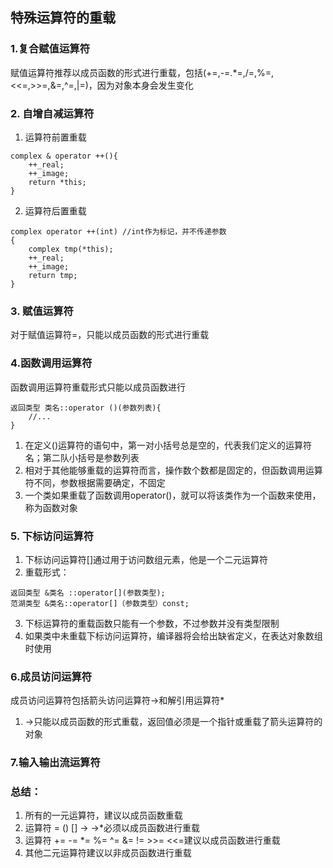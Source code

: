 ## 特殊运算符的重载

### 1.复合赋值运算符
赋值运算符推荐以成员函数的形式进行重载，包括(+=,-=.*=,/=,%=,<<=,>>=,&=,^=,|=)，因为对象本身会发生变化

### 2. 自增自减运算符
1. 运算符前置重载
```
complex & operator ++(){
    ++_real;
    ++_image;
    return *this;
}
```

2. 运算符后置重载
```
complex operator ++(int) //int作为标记，并不传递参数
{
    complex tmp(*this);
    ++_real;
    ++_image;
    return tmp;
}
```

### 3. 赋值运算符
对于赋值运算符=，只能以成员函数的形式进行重载

### 4.函数调用运算符
函数调用运算符重载形式只能以成员函数进行
```
返回类型 类名::operator ()(参数列表){
    //...
}
```
1. 在定义()运算符的语句中，第一对小括号总是空的，代表我们定义的运算符名；第二队小括号是参数列表
2. 相对于其他能够重载的运算符而言，操作数个数都是固定的，但函数调用运算符不同，参数根据需要确定，不固定
3. 一个类如果重载了函数调用operator()，就可以将该类作为一个函数来使用，称为函数对象

### 5. 下标访问运算符
1. 下标访问运算符[]通过用于访问数组元素，他是一个二元运算符
2. 重载形式：
```
返回类型 &类名 ::operator[](参数类型);
范湖类型 &类名::operator[]（参数类型）const;
```
3. 下标运算符的重载函数只能有一个参数，不过参数并没有类型限制
4. 如果类中未重载下标访问运算符，编译器将会给出缺省定义，在表达对象数组时使用

### 6.成员访问运算符
成员访问运算符包括箭头访问运算符->和解引用运算符*
1. ->只能以成员函数的形式重载，返回值必须是一个指针或重载了箭头运算符的对象

### 7.输入输出流运算符

### 总结：
1. 所有的一元运算符，建议以成员函数重载
2. 运算符 = () [] -> ->*必须以成员函数进行重载
3. 运算符 += -= *= %= ^= &= != >>= <<=建议以成员函数进行重载
4. 其他二元运算符建议以非成员函数进行重载